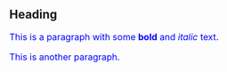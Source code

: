 ## Heading

This is a paragraph with some **bold** and *italic* text.

<style>
  p {
    color: blue;
    font-size: 16px;
  }
</style>

This is another paragraph.
